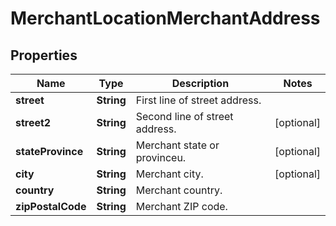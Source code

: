 
# MerchantLocationMerchantAddress

## Properties
Name | Type | Description | Notes
------------ | ------------- | ------------- | -------------
**street** | **String** | First line of street address. | 
**street2** | **String** | Second line of street address. |  [optional]
**stateProvince** | **String** | Merchant state or provinceu. |  [optional]
**city** | **String** | Merchant city. |  [optional]
**country** | **String** | Merchant country. | 
**zipPostalCode** | **String** | Merchant ZIP code. | 



